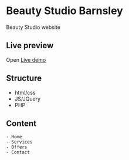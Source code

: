 # Beauty Studio Barnsley
Beauty Studio website 

## Live preview

Open [Live demo](https://razvanwebdeveloper.github.io/beauty-studio-barnsley/)

## Structure

- html/css 
- JS/JQuery
- PHP

## Content 
    - Home
    - Services
    - Offers
    - Contact